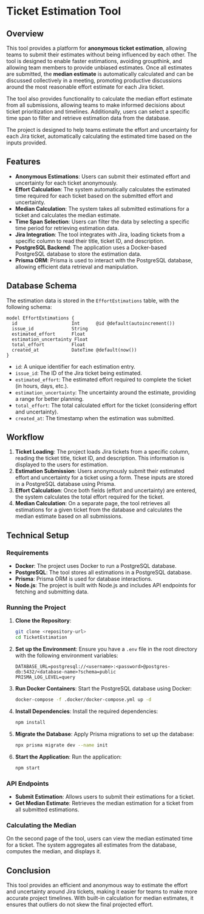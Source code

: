 
# Ticket Estimation Tool

## Overview

This tool provides a platform for **anonymous ticket estimation**, allowing teams to submit their estimates without being influenced by each other. The tool is designed to enable faster estimations, avoiding groupthink, and allowing team members to provide unbiased estimates. Once all estimates are submitted, the **median estimate** is automatically calculated and can be discussed collectively in a meeting, promoting productive discussions around the most reasonable effort estimate for each Jira ticket.

The tool also provides functionality to calculate the median effort estimate from all submissions, allowing teams to make informed decisions about ticket prioritization and timelines. Additionally, users can select a specific time span to filter and retrieve estimation data from the database.

The project is designed to help teams estimate the effort and uncertainty for each Jira ticket, automatically calculating the estimated time based on the inputs provided.

## Features

- **Anonymous Estimations**: Users can submit their estimated effort and uncertainty for each ticket anonymously.
- **Effort Calculation**: The system automatically calculates the estimated time required for each ticket based on the submitted effort and uncertainty.
- **Median Calculation**: The system takes all submitted estimations for a ticket and calculates the median estimate.
- **Time Span Selection**: Users can filter the data by selecting a specific time period for retrieving estimation data.
- **Jira Integration**: The tool integrates with Jira, loading tickets from a specific column to read their title, ticket ID, and description.
- **PostgreSQL Backend**: The application uses a Docker-based PostgreSQL database to store the estimation data.
- **Prisma ORM**: Prisma is used to interact with the PostgreSQL database, allowing efficient data retrieval and manipulation.

## Database Schema

The estimation data is stored in the `EffortEstimations` table, with the following schema:

```prisma
model EffortEstimations {
  id                    Int      @id @default(autoincrement())
  issue_id              String
  estimated_effort      Float
  estimation_uncertainty Float
  total_effort          Float
  created_at            DateTime @default(now())
}
```

- `id`: A unique identifier for each estimation entry.
- `issue_id`: The ID of the Jira ticket being estimated.
- `estimated_effort`: The estimated effort required to complete the ticket (in hours, days, etc.).
- `estimation_uncertainty`: The uncertainty around the estimate, providing a range for better planning.
- `total_effort`: The total calculated effort for the ticket (considering effort and uncertainty).
- `created_at`: The timestamp when the estimation was submitted.

## Workflow

1. **Ticket Loading**: The project loads Jira tickets from a specific column, reading the ticket title, ticket ID, and description. This information is displayed to the users for estimation.
2. **Estimation Submission**: Users anonymously submit their estimated effort and uncertainty for a ticket using a form. These inputs are stored in a PostgreSQL database using Prisma.
3. **Effort Calculation**: Once both fields (effort and uncertainty) are entered, the system calculates the total effort required for the ticket.
4. **Median Calculation**: On a separate page, the tool retrieves all estimations for a given ticket from the database and calculates the median estimate based on all submissions.

## Technical Setup

### Requirements

- **Docker**: The project uses Docker to run a PostgreSQL database.
- **PostgreSQL**: The tool stores all estimations in a PostgreSQL database.
- **Prisma**: Prisma ORM is used for database interactions.
- **Node.js**: The project is built with Node.js and includes API endpoints for fetching and submitting data.

### Running the Project

1. **Clone the Repository**:
   ```bash
   git clone <repository-url>
   cd TicketEstimation
   ```

2. **Set up the Environment**:
   Ensure you have a `.env` file in the root directory with the following environment variables:
   ```env
   DATABASE_URL=postgresql://<username>:<password>@postgres-db:5432/<database-name>?schema=public
   PRISMA_LOG_LEVEL=query
   ```

3. **Run Docker Containers**:
   Start the PostgreSQL database using Docker:
   ```bash
   docker-compose -f .docker/docker-compose.yml up -d
   ```

4. **Install Dependencies**:
   Install the required dependencies:
   ```bash
   npm install
   ```

5. **Migrate the Database**:
   Apply Prisma migrations to set up the database:
   ```bash
   npx prisma migrate dev --name init
   ```

6. **Start the Application**:
   Run the application:
   ```bash
   npm start
   ```

### API Endpoints

- **Submit Estimation**: Allows users to submit their estimations for a ticket.
- **Get Median Estimate**: Retrieves the median estimation for a ticket from all submitted estimations.

### Calculating the Median

On the second page of the tool, users can view the median estimated time for a ticket. The system aggregates all estimates from the database, computes the median, and displays it.

## Conclusion

This tool provides an efficient and anonymous way to estimate the effort and uncertainty around Jira tickets, making it easier for teams to make more accurate project timelines. With built-in calculation for median estimates, it ensures that outliers do not skew the final projected effort.
